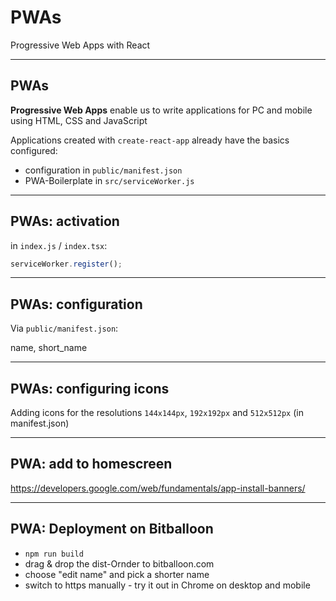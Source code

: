 # PWAs

Progressive Web Apps with React

---

## PWAs

**Progressive Web Apps** enable us to write applications for PC and mobile using HTML, CSS and JavaScript

Applications created with `create-react-app` already have the basics configured:

- configuration in `public/manifest.json`
- PWA-Boilerplate in `src/serviceWorker.js`

---

## PWAs: activation

in `index.js` / `index.tsx`:

```js
serviceWorker.register();
```

---

## PWAs: configuration

Via `public/manifest.json`:

name, short_name

---

## PWAs: configuring icons

Adding icons for the resolutions `144x144px`, `192x192px` and `512x512px` (in manifest.json)

---

## PWA: add to homescreen

https://developers.google.com/web/fundamentals/app-install-banners/

---

## PWA: Deployment on Bitballoon

- `npm run build`
- drag & drop the dist-Ornder to bitballoon.com
- choose "edit name" and pick a shorter name
- switch to https manually - try it out in Chrome on desktop and mobile
